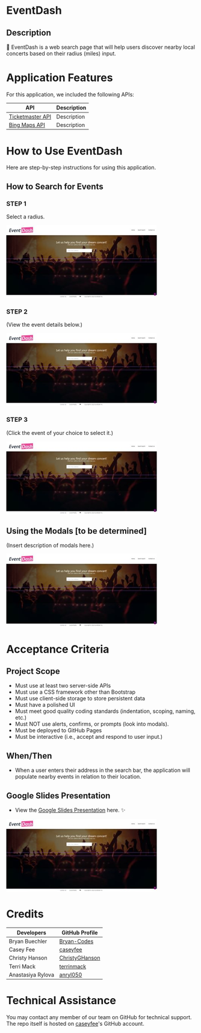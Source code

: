# EventDash

## Description

🎵 EventDash is a web search page that will help users discover nearby local concerts based on their radius (miles) input.

# Application Features
For this application, we included the following APIs:

| API         | Description |
| ----------- | ----------- |
| [Ticketmaster API](https://developer.ticketmaster.com/) | Description |
| [Bing Maps API](https://learn.microsoft.com/en-us/bingmaps/) | Description |

# How to Use EventDash

Here are step-by-step instructions for using this application.

## How to Search for Events
### STEP 1
Select a radius.

![Alt text](Assets/step-1.jpg)

### STEP 2
(View the event details below.)

![Alt text](Assets/step-1.jpg)

### STEP 3
(Click the event of your choice to select it.)

![Alt text](Assets/step-1.jpg)

## Using the Modals [to be determined]

(Insert description of modals here.)


![Alt text](Assets/step-1.jpg)

# Acceptance Criteria

## Project Scope

* Must use at least two server-side APIs
* Must use a CSS framework other than Bootstrap
* Must use client-side storage to store persistent data
* Must have a polished UI
* Must meet good quality coding standards (indentation, scoping, naming, etc.)
* Must NOT use alerts, confirms, or prompts (look into modals).
* Must be deployed to GitHub Pages
* Must be interactive (i.e., accept and respond to user input.)

## When/Then
* When a user enters their address in the search bar, the application will populate nearby events in relation to their location.

## Google Slides Presentation

* View the [Google Slides Presentation](https://docs.google.com/presentation/d/1ql_dwRZoohJV3LKtCjuISpeVdkXhfl-6_2kuPeaoEF8/edit#slide=id.g29f43f0a72_0_10) here. ✨

![Google Slides Presentation](Assets/step-1.jpg)



# Credits 

| Developers         | GitHub Profile|
| -----------  | ----------- |
| Bryan Buechler | [Bryan-Codes](https://github.com/Bryan-Codes)  |
|Casey Fee|[caseyfee](https://github.com/caseyfee)|
|Christy Hanson |[ChristyGHanson](https://github.com/ChristyGHanson) |
|Terri Mack |[terrinmack](https://github.com/terrinmack)|
|Anastasiya Rylova|[anryl050](https://github.com/anryl050)|

# Technical Assistance
You may contact any member of our team on GitHub for technical support. The repo itself is hosted on [caseyfee](https://github.com/caseyfee)'s GitHub account.